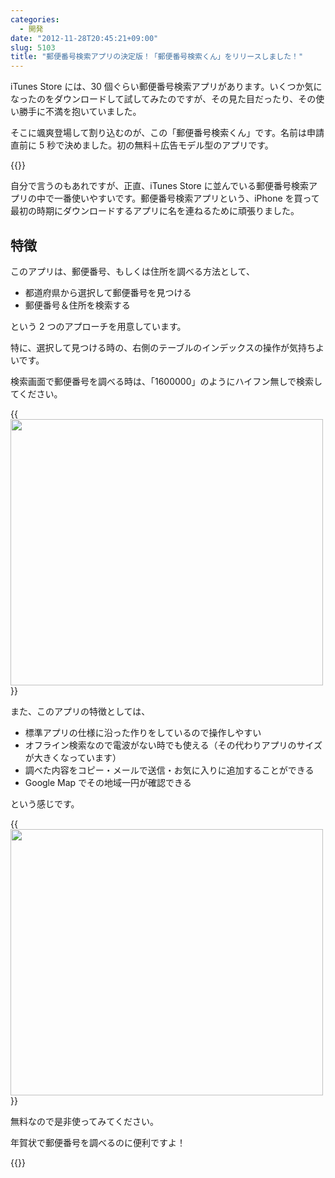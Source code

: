 ```yaml
---
categories:
  - 開発
date: "2012-11-28T20:45:21+09:00"
slug: 5103
title: "郵便番号検索アプリの決定版！「郵便番号検索くん」をリリースしました！"
---
```


iTunes Store には、30 個ぐらい郵便番号検索アプリがあります。いくつか気になったのをダウンロードして試してみたのですが、その見た目だったり、その使い勝手に不満を抱いていました。

そこに颯爽登場して割り込むのが、この「郵便番号検索くん」です。名前は申請直前に 5 秒で決めました。初の無料＋広告モデル型のアプリです。

{{<app id="578073498" title="郵便番号検索くん 1.0（無料）" src="http://a63.phobos.apple.com/us/r1000/086/Purple/v4/55/e4/4f/55e44fa8-d915-3455-47e9-3139b4466e9c/mzl.yqfcyljo.100x100-75.png">}}

自分で言うのもあれですが、正直、iTunes Store に並んでいる郵便番号検索アプリの中で一番使いやすいです。郵便番号検索アプリという、iPhone を買って最初の時期にダウンロードするアプリに名を連ねるために頑張りました。

## 特徴

このアプリは、郵便番号、もしくは住所を調べる方法として、

- 都道府県から選択して郵便番号を見つける
- 郵便番号＆住所を検索する

という 2 つのアプローチを用意しています。

特に、選択して見つける時の、右側のテーブルのインデックスの操作が気持ちよいです。

検索画面で郵便番号を調べる時は、「1600000」のようにハイフン無しで検索してください。

{{<img alt="" src="/images/2012/11/5103_1.png" width="500" height="426">}}

また、このアプリの特徴としては、

- 標準アプリの仕様に沿った作りをしているので操作しやすい
- オフライン検索なので電波がない時でも使える（その代わりアプリのサイズが大きくなっています）
- 調べた内容をコピー・メールで送信・お気に入りに追加することができる
- Google Map でその地域一円が確認できる

という感じです。

{{<img alt="" src="/images/2012/11/5103_2.png" width="500" height="426">}}

無料なので是非使ってみてください。

年賀状で郵便番号を調べるのに便利ですよ！

{{<app id="578073498" title="郵便番号検索くん 1.0（無料）" src="http://a63.phobos.apple.com/us/r1000/086/Purple/v4/55/e4/4f/55e44fa8-d915-3455-47e9-3139b4466e9c/mzl.yqfcyljo.100x100-75.png">}}
